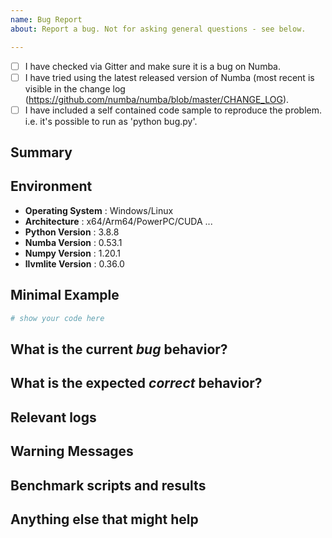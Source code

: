 ```yaml
---
name: Bug Report
about: Report a bug. Not for asking general questions - see below.

---
```


<!--

Thanks for opening an issue!
To help the Numba team handle your information efficiently,
please first check this issue via [Gitter](https://gitter.im/numba/numba) and make sure it was a bug on Numba or not.

Then you should ensure that there is no other issue present that already describes the issue you have
(search at https://github.com/numba/numba/issues?&q=is%3Aissue).

Before submitting a bug report please ensure that you can check off these boxes:

-->

- [ ] I have checked via Gitter and make sure it is a bug on Numba.
- [ ] I have tried using the latest released version of Numba (most recent is
 visible in the change log (https://github.com/numba/numba/blob/master/CHANGE_LOG).
- [ ] I have included a self contained code sample to reproduce the problem.
  i.e. it's possible to run as 'python bug.py'.

<!--

Please include details of the bug here, including, if applicable, what you
expected to happen!

-->
## Summary
<!-- Summarize the bug encountered concisely. -->

## Environment
<!-- Please provide your development environment here -->
- **Operating System** : Windows/Linux
- **Architecture** : x64/Arm64/PowerPC/CUDA ...
- **Python Version** : 3.8.8
- **Numba Version** : 0.53.1
- **Numpy Version** : 1.20.1
- **llvmlite Version** : 0.36.0

## Minimal Example
<!-- If possible, please create a minimal example here that exhibits the problematic behavior.
You can also link to [godbolt](https://godbolt.org). But please note that you need to set the godbolt language to Python which is default c++ and click the "Share" button in the top right-hand corner of the godbolt page where you reproduce the sample code to get the share link instead of in your browser address bar.

You can read [the guidelines on stackoverflow](https://stackoverflow.com/help/minimal-reproducible-example)
on how to create a good minimal example. -->

```python
# show your code here
```


## What is the current *bug* behavior?
<!-- Describe what actually happens. -->

## What is the expected *correct* behavior?
<!-- Describe what you should see instead. -->

## Relevant logs
<!-- Add relevant code snippets or program output within blocks marked by " ``` " -->

<!-- OPTIONAL: remove this section if you are not reporting a compilation warning issue.-->
## Warning Messages
<!-- Show us the warning messages you got! -->

<!-- OPTIONAL: remove this section if you are not reporting a performance issue. -->
## Benchmark scripts and results
<!-- Please share any benchmark scripts. -->

## Anything else that might help
<!-- It will be better to provide us more information to help narrow down the cause.
Including but not limited to the following:
- lines of code that might help us diagnose the problem.
- potential ways to address the issue.
- last known working/first broken version (release number or commit hash). -->
